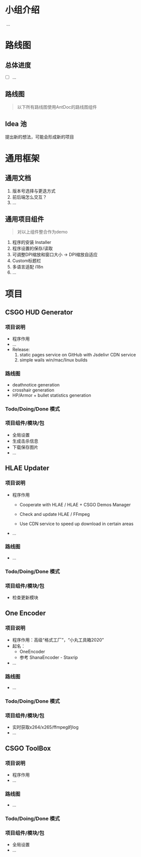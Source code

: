 # 小组介绍

​	...

# 路线图

## 总体进度

- [ ] ...

## 路线图

> 以下所有路线图使用AntDoc的路线图组件

## Idea 池

提出新的想法，可能会形成新的项目

# 通用框架

## 通用文档

1. 版本号选择与更迭方式
2. 前后端怎么交互？
3. ...

## 通用项目组件

> 对以上组件整合作为demo

1. 程序的安装 Installer
2. 程序设置的保存/读取
3. 可调整DPI缩放和窗口大小 -> DPI缩放自适应
4. Custom标题栏
5. 多语言适配 i18n
6. ...

# 项目

## CSGO HUD Generator

### 项目说明

- 程序作用
- ...
- Release:
  1. static pages service on GitHub with Jsdelivr CDN service
  2. simple wails win/mac/linux builds

### 路线图

- deathnotice generation
- crosshair generation
- HP/Armor + bullet statistics generation

### Todo/Doing/Done 模式

### 项目组件/模块/包

- 全局设置
- 生成击杀信息
- 下载保存图片
- ...

## HLAE Updater

### 项目说明

- 程序作用
  - Cooperate with HLAE / HLAE + CSGO Demos Manager
  - Check and update HLAE / FFmpeg

  - Use CDN service to speed up download in certain areas
- ...

### 路线图

- ...

### Todo/Doing/Done 模式

### 项目组件/模块/包

- 检查更新模块

## One Encoder

### 项目说明

- 程序作用：高级“格式工厂”，“小丸工具箱2020”
- 起名：
  - OneEncoder
  - 参考 ShanaEncoder - Staxrip
- ...

### 路线图

- ...

### Todo/Doing/Done 模式

### 项目组件/模块/包

- 实时获取x264/x265/ffmpeg的log
- ...

## CSGO ToolBox

### 项目说明

- 程序作用
- ...

### 路线图

- ...

### Todo/Doing/Done 模式

### 项目组件/模块/包

- 全局设置
- ...